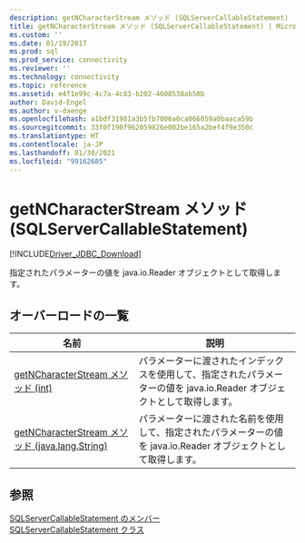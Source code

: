 ```yaml
---
description: getNCharacterStream メソッド (SQLServerCallableStatement)
title: getNCharacterStream メソッド (SQLServerCallableStatement) | Microsoft Docs
ms.custom: ''
ms.date: 01/19/2017
ms.prod: sql
ms.prod_service: connectivity
ms.reviewer: ''
ms.technology: connectivity
ms.topic: reference
ms.assetid: e4f1e99c-4c7a-4c83-b202-4608538ab50b
author: David-Engel
ms.author: v-daenge
ms.openlocfilehash: a1bdf31901a3b5fb7006a0ca066059a0baaca59b
ms.sourcegitcommit: 33f0f190f962059826e002be165a2bef4f9e350c
ms.translationtype: HT
ms.contentlocale: ja-JP
ms.lasthandoff: 01/30/2021
ms.locfileid: "99162685"
---
```

# <a name="getncharacterstream-method-sqlservercallablestatement"></a>getNCharacterStream メソッド (SQLServerCallableStatement)
[!INCLUDE[Driver_JDBC_Download](../../../includes/driver_jdbc_download.md)]

  指定されたパラメーターの値を java.io.Reader オブジェクトとして取得します。  
  
## <a name="overload-list"></a>オーバーロードの一覧  
  
|名前|説明|  
|----------|-----------------|  
|[getNCharacterStream メソッド &#40;int&#41;](../../../connect/jdbc/reference/getncharacterstream-method-int.md)|パラメーターに渡されたインデックスを使用して、指定されたパラメーターの値を java.io.Reader オブジェクトとして取得します。|  
|[getNCharacterStream メソッド &#40;java.lang.String&#41;](../../../connect/jdbc/reference/getncharacterstream-method-java-lang-string.md)|パラメーターに渡された名前を使用して、指定されたパラメーターの値を java.io.Reader オブジェクトとして取得します。|  
  
## <a name="see-also"></a>参照  
 [SQLServerCallableStatement のメンバー](../../../connect/jdbc/reference/sqlservercallablestatement-members.md)   
 [SQLServerCallableStatement クラス](../../../connect/jdbc/reference/sqlservercallablestatement-class.md)  
  
  
